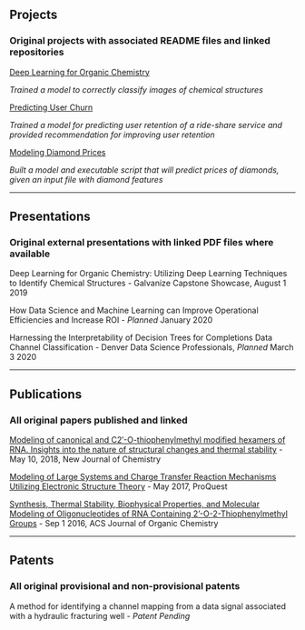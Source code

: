 ## Projects

### Original projects with associated README files and linked repositories

[Deep Learning for Organic Chemistry](https://cwolfbrandt.github.io/csk/)

*Trained a model to correctly classify images of chemical structures*

[Predicting User Churn](https://cwolfbrandt.github.io/predicting_churn/)

*Trained a model for predicting user retention of a ride-share service and provided recommendation for improving user retention*

[Modeling Diamond Prices](https://cwolfbrandt.github.io/diamond_dataset/)

*Built a model and executable script that will predict prices of diamonds, given an input file with diamond features*

---

## Presentations

### Original external presentations with linked PDF files where available

Deep Learning for Organic Chemistry: Utilizing Deep Learning Techniques to Identify Chemical Structures - Galvanize Capstone Showcase, August 1 2019

How Data Science and Machine Learning can Improve Operational Efficiencies and Increase ROI - *Planned* January 2020

Harnessing the Interpretability of Decision Trees for Completions Data Channel Classification - Denver Data Science Professionals, *Planned* March 3 2020

---

## Publications

### All original papers published and linked

[Modeling of canonical and C2′-O-thiophenylmethyl modified hexamers of RNA. Insights into the nature of structural changes and thermal stability](https://pubs.rsc.org/en/content/articlelanding/2018/nj/c8nj01739e#!divAbstract) - May 10, 2018, New Journal of Chemistry

[Modeling of Large Systems and Charge Transfer Reaction Mechanisms Utilizing Electronic Structure Theory](http://digital.auraria.edu/AA00006543/00001) - May 2017, ProQuest

[Synthesis, Thermal Stability, Biophysical Properties, and Molecular Modeling of Oligonucleotides of RNA Containing 2’-O-2-Thiophenylmethyl Groups](https://pubs.acs.org/doi/abs/10.1021/acs.joc.6b01615) - Sep 1 2016, ACS Journal of Organic Chemistry

---

## Patents

### All original provisional and non-provisional patents

A method for identifying a channel mapping from a data signal associated with a hydraulic fracturing well - *Patent Pending*
